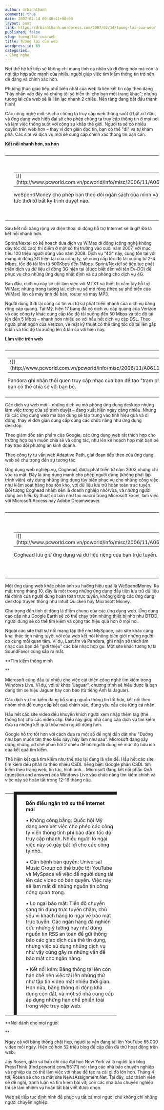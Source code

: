 ```yaml
---
author: drbinhthanh
comments: true
date: 2007-02-14 00:40:41+00:00
layout: post
link: https://drbinhthanh.wordpress.com/2007/02/14/tuong-lai-cua-web/
published: false
slug: tuong-lai-cua-web
title: Tương lai của web
wordpress_id: 69
categories:
- Công nghệ
---
```


Net thế hệ kế tiếp sẽ không chỉ mang tính cá nhân và di động hơn mà còn là nơi tập hợp sức mạnh của nhiều người giúp việc tìm kiếm thông tin trở nên dễ dàng và chính xác hơn.




Phương thức giao tiếp phổ biến nhất của web là liên kết tin cậy theo dạng "hãy nhấn vào đây và chúng tôi sẽ hiển thị cho bạn một trang khác"; nhưng tương lai của web sẽ là liên lạc nhanh 2 chiều. Nền tảng đang bắt đầu thành hình!




Các công nghệ mới sẽ cho chúng ta truy cập web thông suốt ở bất cứ đâu, và ứng dụng web hiện đại sẽ cho phép chúng ta truy cập thông tin ở mọi nơi và làm việc thông suốt với cộng sự khắp thế giới. Người ta sẽ có nhiều quyền trên web hơn – thay vì đơn giản đọc tin, bạn có thể "đi" và tự khám phá. Các site và dịch vụ mới sẽ cung cấp chính xác thông tin bạn cần.




**Kết nối nhanh hơn, xa hơn**

<!-- more -->
<table cellpadding="0" width="314" align="right" border="0" style="border-collapse:collapse;" >
<tr >

<td width="12" height="213" > 
</td>

<td width="302" height="213" >



<table >
<tr >

<td >![](http://www.pcworld.com.vn/pcworld/info/misc/2006/11/A0611_CN_101a.jpg)
</td>
</tr>
</table>


weSpendMoney cho phép bạn theo dõi ngân sách của mình và có thể truy cập tức thời từ bất kỳ trình duyệt nào.



</td>
</tr>
</table>


Sau kết nối băng rộng và điện thoại di động hỗ trợ Internet sẽ là gì? Đó là kết nối nhanh hơn.




Sprint/Nextel có kế hoạch đưa dịch vụ WiMax di động (công nghệ không dây tốc độ cao) thí điểm ở một số thị trường vào cuối năm 2007, với mục tiêu 100 triệu người dùng vào năm 2008. Dịch vụ "4G" này, cùng tồn tại với mạng di động 3G hiện tại của công ty, sẽ cung cấp tốc độ tải xuống từ 2-4 Mbps, tốc độ tải lên từ 500Kbps đến 1Mbps. Sprint/Nextel sẽ tiếp tục phát triển dịch vụ dữ liệu di động 3G hiện tại (được biết đến với tên Ev-DO) để phục vụ cho những ứng dụng nhất định và dự phòng cho dịch vụ 4G.




Ban đầu, dịch vụ này sẽ chỉ làm việc với MTXT và thiết bị cầm tay hỗ trợ WiMax; nhưng trong tương lai, dịch vụ sẽ mở rộng (theo sự phổ biến của WiMax) lên cả máy tính để bàn, router và máy MP3.




Người dùng ít đi lại cũng có tin vui từ sự phát triển nhanh của dịch vụ băng rộng cáp quang. Tại Mỹ, hiện 17 bang đã có dịch vụ cáp quang của Verizon và các công ty khác cung cấp tốc độ tải xuống đến 50 Mbps và tốc độ tải lên đến 5 Mbps – nhanh hơn nhiều so với hầu hết dịch vụ cáp DSL. Theo người phát ngôn của Verizon, về mặt kỹ thuật có thể tăng tốc độ tải lên gấp 8 lần và tốc độ tải xuống lên 4 lần so với hiện nay.




**Làm việc trên web**


<table cellpadding="0" width="314" align="left" border="0" style="border-collapse:collapse;" >
<tr >

<td width="302" height="152" >



<table >
<tr >

<td >![](http://www.pcworld.com.vn/pcworld/info/misc/2006/11/A0611_CN_101b.jpg)
</td>
</tr>
</table>


Pandora ghi nhận thói quen truy cập nhạc của bạn để tạo "trạm phát" cá nhân mà bạn có thể chia sẻ với bạn bè.



</td>

<td width="12" height="152" > 
</td>
</tr>
</table>


Các dịch vụ web mới – những dịch vụ mô phỏng ứng dụng desktop nhưng làm việc trong cửa sổ trình duyệt – đang xuất hiện ngày càng nhiều. Nhưng rồi các ứng dụng web mà bạn dùng sẽ tập trung vào tính hiệu quả và di động, thay vì đơn giản cung cấp cùng các chức năng như ứng dụng desktop.




Theo giám đốc sản phẩm của Google, các ứng dụng web rất thích hợp cho trường hợp bạn muốn chia sẻ và cộng tác, như lên kế hoạch họp mặt bạn bè hay trao đổi phương án kinh doanh.




Theo công ty tư vấn web Adaptive Path, giai đoạn tiếp theo của ứng dụng web sẽ chú trọng đến sự tương tác.





Ứng dụng web nghiệp vụ, Coghead, được phát triển từ năm 2003 nhưng chỉ vừa ra mắt. Đây là ứng dụng mạnh cho phép người dùng (không phải lập trình viên) xây dựng những ứng dụng tùy biến phục vụ cho những công việc như kiểm soát hàng hóa tồn kho, với dữ liệu lưu trữ hoàn toàn trực tuyến. Đối tượng Coghead nhắm đến là doanh nghiệp nhỏ/vừa, và những người dùng am hiểu kỹ thuật cơ bản như tạo macro trong Microsoft Excel, làm việc với Microsoft Access hay Adobe Dreamweaver.


<table cellpadding="0" width="298" align="right" border="0" style="border-collapse:collapse;" >
<tr >

<td width="14" height="215" > 
</td>

<td width="284" height="215" >



<table >
<tr >

<td >![](http://www.pcworld.com.vn/pcworld/info/misc/2006/11/A0611_CN_102.jpg)
</td>
</tr>
</table>


Coghead lưu giữ ứng dụng và dữ liệu riêng của bạn trực tuyến.



</td>
</tr>
</table>


Một ứng dụng web khác phản ánh xu hướng hiệu quả là WeSpendMoney. Ra mắt trong tháng 10, đây là một trong những ứng dụng đầu tiên lưu trữ dữ liệu tài chính của người dùng hoàn toàn trực tuyến, không giống các ứng dụng desktop truyền thống như Intuit Quicken hay Microsoft Money.




Chú trọng đến tính di động là điểm chung của các ứng dụng web. Ứng dụng cao cấp như Google Earth sẽ có thể chạy trên những thiết bị nhỏ như ĐTDĐ, người dùng sẽ có thể tìm kiếm và cộng tác hiệu quả hơn ở mọi nơi.




Ngoài các site thật sự nối mạng tập thể như MySpace, các site khác cũng khai thác tính năng tuyệt vời của web kết nối không biên giới những người có cùng mối quan tâm. Ví dụ, Last.fm và Pandora, ghi nhận sở thích âm nhạc của bạn để "giới thiệu" các bài nhạc hợp gu. Một site khác tương tự là SoundFavor cũng sắp ra mắt.




**Tìm kiếm thông minh  

**  

Microsoft cũng đầu tư nhiều cho việc cải thiện công nghệ tìm kiếm trong Windows Live. Ví dụ, với từ khóa "Jaguar", chương trình sẽ hiểu được là bạn đang tìm xe hiệu Jaguar hay con báo (từ tiếng Anh là Jaguar).




Các dịch vụ tìm kiếm đang bổ sung nguồn thông tin tốt hơn, kết nối theo nhóm nhỏ để cung cấp kết quả chính xác, đúng yêu cầu của từng cá nhân.




Hầu hết các site video đều khuyến khích người xem nhập thêm tag (thẻ thông tin) cho các video clip. Điều này giúp nhà cung cấp dịch vụ tìm kiếm đưa ra những kết quả thỏa mãn người dùng hơn.




Google hỗ trợ tốt hơn với cách đưa ra một số đề nghị dẫn dắt như "Dường như bạn muốn tìm theo kiểu này; hãy làm như sau". Microsoft đang xây dựng những cơ chế phản hồi 2 chiều để hỏi người dùng về mức độ hữu ích của kết quả tìm kiếm.




Thể hiện kết quả tìm kiếm như thế nào lại đang là vấn đề. Hầu hết các site tìm kiếm đều phân ra theo nhiều CSDL riêng biệt: Google phân CSDL tìm kiếm theo trang web, tin tức, hình ảnh... Microsoft đang kết nối phần QnA (question and answer) của Windows Live vào chức năng tìm kiếm chính và việc này sẽ hoàn tất trong 12-18 tháng nữa.


<table cellpadding="0" width="318" align="right" border="0" style="border-collapse:collapse;" >
<tr >

<td width="12" style="border-right:1px solid;" rowspan="2" height="299" > 
</td>

<td bgcolor="#ffffff" style="border-top:10px solid;border-left:10px solid;border-bottom:medium none;" width="6" height="29" > 
</td>

<td bgcolor="#ffffff" style="border-top:10px solid;border-bottom:medium none;" rowspan="2" width="290" height="299" >


**Bốn điều ngăn trở xu thế Internet mới**  

• Không công bằng: Quốc hội Mỹ đang xem xét việc cho phép các công ty viễn thông tính phí bảo đảm tốc độ truy cập nhanh. Nhiều người lo ngại việc này sẽ gây bất lợi cho các công ty nhỏ.  

• Căn bệnh bản quyền: Universal Music Group có thể buộc tội YouTube và MySpace về việc để người dùng tải lên các video có bản quyền. Việc này sẽ làm mất đi những nguồn tin công cộng quan trọng.  

• Lo ngại bảo mật: Tiến độ chuyển sang tín dụng trực tuyến chậm, chủ yếu vì khách hàng lo ngại về bảo mật trực tuyến. Các ngân hàng đã nghiên cứu những ý tưởng hay như dùng nguồn tin RSS an toàn để gửi thông báo các giao dịch của thẻ tín dụng, nhưng việc sử dụng những dịch vụ như vậy cũng gây ra những vấn đề bảo mật cho ngân hàng.  

• Kết nối kém: Băng thông tải lên còn hạn chế nên việc tải lên những thứ như tập tin video mất nhiều thời gian. Hơn nữa, băng thông di động khả dụng còn đắt, và một số nhà cung cấp áp dụng những hạn chế phiền toái trong việc truy cập web.



</td>
</tr>
<tr >

<td bgcolor="#ffffff" style="border-right:medium none;border-top:medium none;border-left:10px solid;border-bottom:medium none;" width="6" height="269" > 
</td>
</tr>
</table>


**Nơi dành cho mọi người  

**




Ngay cả với băng thông chật hẹp, người ta vẫn đang tải lên YouTube 65.000 video mỗi ngày. Hiện có hơn 52 triệu blog đề cập đến đủ thứ hoạt động trên web.




Jay Rosen, giáo sư báo chí của đại học New York và là người tạo blog PressThink (find.pcworld.com/55171) nói rằng các nhà báo chuyên nghiệp và nghiệp dư có thể làm việc với nhau để tạo ra cái gì đó lớn hơn. Tháng 4 tới, Rosen sẽ cho ra mắt site NewsAssignment.Net. Tại đây, các thành viên sẽ đề nghị, tranh luận và tìm kiếm bài vở; còn các nhà báo chuyên nghiệp thì sẽ làm nhiệm vụ hoàn tất bài viết được chọn.




Web sẽ tiếp tục định hình để phục vụ tất cả mọi người chứ không chỉ những người chuyên nghiệp.



